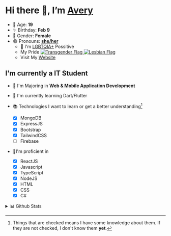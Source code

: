 # Hi there 👋, I’m [Avery][website]

- 🌸 Age: **19**
- ✨ Birthday: **Feb 9**
- 🎨 Gender: **Female**
- 😄 Pronouns: **[she/her][pronounspage]**
  - 🌈 I'm [LGBTQIA+][lgbt-foundation] Possitive
  - <div class="Flags">
      <span>My Pride</span>
      <a href="https://en.pronouns.page/dictionary/terminology#transgender">
        <img src="https://pronouns.page/flags/Transgender.png" alt="Transgender Flag" height="15px"/>
      </a>
      <a href="https://en.pronouns.page/dictionary/terminology#lesbian">
      <img src="https://pronouns.page/flags/Lesbian.png" alt="Lesbian Flag" height="15px"/>
      </a>
    </div>
  - Visit My [Website][website]

## I'm currently a IT Student

- 📌 I'm Majoring in **Web & Mobile Application Development**
- 🌱 I'm currently learning Dart/Flutter
- 📚 Technologies I want to learn or get a better understanding[^1]

  - [x] MongoDB
  - [x] ExpressJS
  - [x] Bootstrap
  - [x] TailwindCSS
  - [ ] Firebase

- 🎉I'm proficient in

  - [x] ReactJS
  - [x] Javascript
  - [x] TypeScript
  - [x] NodeJS
  - [x] HTML
  - [x] CSS
  - [x] C#

<details>
  <summary>
    📊 Github Stats
  </summary>

<!--START_SECTION:waka-->
![Code Time](http://img.shields.io/badge/Code%20Time-446%20hrs%205%20mins-blue)

![Profile Views](http://img.shields.io/badge/Profile%20Views-4-blue)

**🐱 My GitHub Data** 

> 🏆 527 Contributions in the Year 2022
 > 
> 📦 56.6 kB Used in GitHub's Storage 
 > 
> 💼 Opted to Hire
 > 
> 📜 25 Public Repositories 
 > 
> 🔑 24 Private Repositories  
 > 
**I'm a Night 🦉** 

```text
🌞 Morning    37 commits     ██░░░░░░░░░░░░░░░░░░░░░░░   10.79% 
🌆 Daytime    127 commits    █████████░░░░░░░░░░░░░░░░   37.03% 
🌃 Evening    143 commits    ██████████░░░░░░░░░░░░░░░   41.69% 
🌙 Night      36 commits     ██░░░░░░░░░░░░░░░░░░░░░░░   10.5%

```
📅 **I'm Most Productive on Thursday** 

```text
Monday       65 commits     ████░░░░░░░░░░░░░░░░░░░░░   18.95% 
Tuesday      34 commits     ██░░░░░░░░░░░░░░░░░░░░░░░   9.91% 
Wednesday    38 commits     ██░░░░░░░░░░░░░░░░░░░░░░░   11.08% 
Thursday     73 commits     █████░░░░░░░░░░░░░░░░░░░░   21.28% 
Friday       42 commits     ███░░░░░░░░░░░░░░░░░░░░░░   12.24% 
Saturday     41 commits     ███░░░░░░░░░░░░░░░░░░░░░░   11.95% 
Sunday       50 commits     ███░░░░░░░░░░░░░░░░░░░░░░   14.58%

```


📊 **This Week I Spent My Time On** 

```text
⌚︎ Time Zone: America/Halifax

💬 Programming Languages: 
JavaScript               18 hrs 2 mins       ███████████████░░░░░░░░░░   62.66% 
SCSS                     4 hrs 16 mins       ███░░░░░░░░░░░░░░░░░░░░░░   14.87% 
Other                    2 hrs 2 mins        █░░░░░░░░░░░░░░░░░░░░░░░░   7.07% 
C#                       1 hr 14 mins        █░░░░░░░░░░░░░░░░░░░░░░░░   4.33% 
Java                     1 hr 3 mins         █░░░░░░░░░░░░░░░░░░░░░░░░   3.65%

🔥 Editors: 
VS Code                  24 hrs 25 mins      █████████████████████░░░░   84.81% 
Visual Studio            3 hrs 19 mins       ███░░░░░░░░░░░░░░░░░░░░░░   11.54% 
IntelliJ                 1 hr 3 mins         █░░░░░░░░░░░░░░░░░░░░░░░░   3.65%

🐱‍💻 Projects: 
avarose.dev              18 hrs 10 mins      ███████████████░░░░░░░░░░   63.11% 
MVCPetsPartOne           3 hrs 17 mins       ██░░░░░░░░░░░░░░░░░░░░░░░   11.4% 
1-advjs-assignment-1-Aver2 hrs 19 mins       ██░░░░░░░░░░░░░░░░░░░░░░░   8.09% 
Test                     2 hrs 3 mins        █░░░░░░░░░░░░░░░░░░░░░░░░   7.15% 
NodeExpressApp           42 mins             ░░░░░░░░░░░░░░░░░░░░░░░░░   2.44%

💻 Operating System: 
Windows                  28 hrs 48 mins      █████████████████████████   100.0%

```

**I Mostly Code in JavaScript** 

```text
JavaScript               21 repos            ███████████░░░░░░░░░░░░░░   44.68% 
C#                       6 repos             ███░░░░░░░░░░░░░░░░░░░░░░   12.77% 
TypeScript               6 repos             ███░░░░░░░░░░░░░░░░░░░░░░   12.77% 
HTML                     3 repos             █░░░░░░░░░░░░░░░░░░░░░░░░   6.38% 
Shell                    3 repos             █░░░░░░░░░░░░░░░░░░░░░░░░   6.38%

```


**Timeline**

![Chart not found](https://raw.githubusercontent.com/Avery-Rose/Avery-Rose/main/charts/bar_graph.png) 


 Last Updated on 28/09/2022 19:01:05 UTC
<!--END_SECTION:waka-->

</details>



[^1]:
    Things that are checked means I have some knowledge about them.
    If they are not checked, I don't know them **yet**.

[//]: <> (Links)

[wakatime-profile]: https://wakatime.com/@Averyyyyyyyy
[pronouns-definitions]: https://en.pronouns.page/she/her
[pronounspage]: https://pronouns.page/@cattgirlava
[lgbt-foundation]: https://lgbt.foundation/
[website]: https://avarose.dev/
[alexandres-badge-repo]: https://github.com/alexandresanlim/Badges4-README.md-Profile
